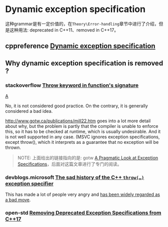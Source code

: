 # Dynamic exception specification

这种grammar是有一定价值的，在`Theory\Error-handling`章节中进行了介绍，但是这种用法: deprecated in C++11、removed in C++17。

## cppreference [Dynamic exception specification](https://en.cppreference.com/w/cpp/language/except_spec)	



## Why dynamic exception specification is removed ?

### stackoverflow [Throw keyword in function's signature](https://stackoverflow.com/questions/1055387/throw-keyword-in-functions-signature)



[A](https://stackoverflow.com/a/1055407)

No, it is not considered good practice. On the contrary, it is generally considered a bad idea.

http://www.gotw.ca/publications/mill22.htm goes into a lot more detail about why, but the problem is partly that the compiler is unable to enforce this, so it has to be checked at runtime, which is usually undesirable. And it is not well supported in any case. (MSVC ignores exception specifications, except throw(), which it interprets as a guarantee that no exception will be thrown.

> NOTE: 上面给出的链接指向的是: gotw [A Pragmatic Look at Exception Specifications](http://www.gotw.ca/publications/mill22.htm)，后面对这篇文章进行了专门的阅读。
>
> 

### devblogs.microsoft [The sad history of the C++ `throw(…)` exception specifier](https://devblogs.microsoft.com/oldnewthing/20180928-00/?p=99855)

This has made a lot of people very angry and [has been widely regarded as a bad move](http://www.open-std.org/jtc1/sc22/wg21/docs/papers/2015/p0003r0.html#2.0).



### open-std [Removing Deprecated Exception Specifications from C++17](http://www.open-std.org/jtc1/sc22/wg21/docs/papers/2015/p0003r0.html#4.0)